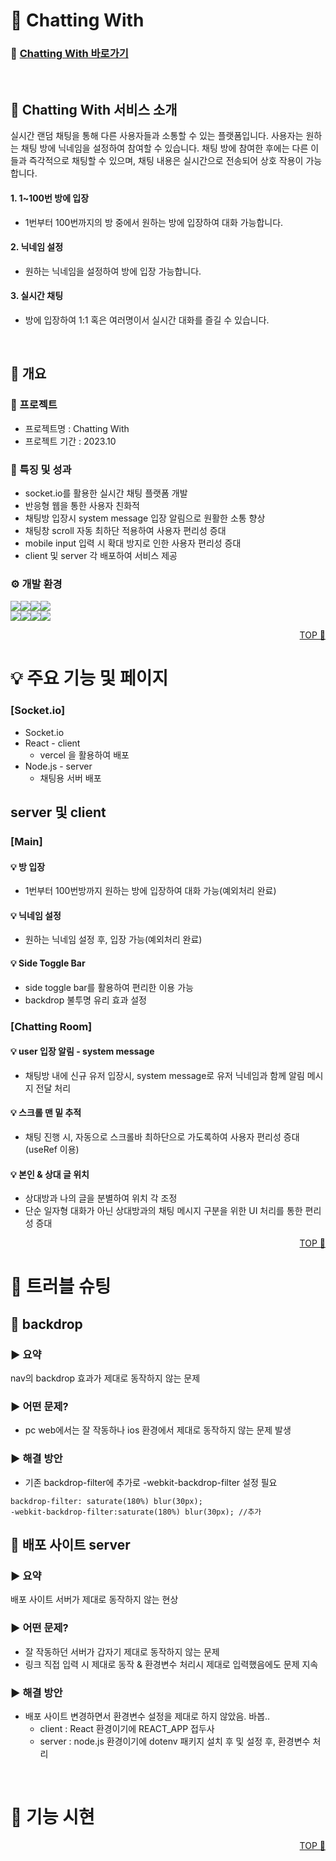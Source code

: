 # <span id="top">🎡 Chatting With</span> 
### 🔗 [Chatting With 바로가기](https://chatting-with.vercel.app/)

<br/>

## 📢 Chatting With 서비스 소개
실시간 랜덤 채팅을 통해 다른 사용자들과 소통할 수 있는 플랫폼입니다. 사용자는 원하는 채팅 방에 닉네임을 설정하여 참여할 수 있습니다. 채팅 방에 참여한 후에는 다른 이들과 즉각적으로 채팅할 수 있으며, 채팅 내용은 실시간으로 전송되어 상호 작용이 가능합니다.
#### 1. 1~100번 방에 입장
- 1번부터 100번까지의 방 중에서 원하는 방에 입장하여 대화 가능합니다.
#### 2. 닉네임 설정
- 원하는 닉네임을 설정하여 방에 입장 가능합니다.
#### 3. 실시간 채팅
- 방에 입장하여 1:1 혹은 여러명이서 실시간 대화를 즐길 수 있습니다.

<br/>

## 📖 개요

### 🎈 프로젝트

- 프로젝트명 : Chatting With
- 프로젝트 기간 : 2023.10

### 🐣 특징 및 성과
- socket.io를 활용한 실시간 채팅 플랫폼 개발
- 반응형 웹을 통한 사용자 친화적
- 채팅방 입장시 system message 입장 알림으로 원활한 소통 향상
- 채팅창 scroll 자동 최하단 적용하여 사용자 편리성 증대
- mobile input 입력 시 확대 방지로 인한 사용자 편리성 증대
- client 및 server 각 배포하여 서비스 제공

### ⚙ 개발 환경

  <img src="https://img.shields.io/badge/React-61DAFB?style=for-the-badge&logo=react&logoColor=white"/><img src="https://img.shields.io/badge/Node.js-5FA04E?style=for-the-badge&logo=nodedotjs&logoColor=white"/><img src="https://img.shields.io/badge/socket.io-010101?style=for-the-badge&logo=socketdotio&logoColor=white"/><img src="https://img.shields.io/badge/StyledComponents-DB7093?style=for-the-badge&logo=styledcomponents&logoColor=white"/><br/><img src="https://img.shields.io/badge/github-181717?style=for-the-badge&logo=github&logoColor=white"/><img src="https://img.shields.io/badge/git-F05032?style=for-the-badge&logo=git&logoColor=white"/><img src="https://img.shields.io/badge/figma-f76c62?style=for-the-badge&logo=figma&logoColor=white"/><img src="https://img.shields.io/badge/notion-000000?style=for-the-badge&logo=notion&logoColor=white"/>



<p align="right"><a href="#top">TOP 🔼</a></p>

# 💡 주요 기능 및 페이지

### [Socket.io]
- Socket.io
- React - client
  - vercel 을 활용하여 배포
- Node.js - server
  - 채팅용 서버 배포

## server 및 client
### [Main]
#### 💡 방 입장
- 1번부터 100번방까지 원하는 방에 입장하여 대화 가능(예외처리 완료)
#### 💡 닉네임 설정
- 원하는 닉네임 설정 후, 입장 가능(예외처리 완료)
#### 💡 Side Toggle Bar
- side toggle bar를 활용하여 편리한 이용 가능
- backdrop 불투명 유리 효과 설정 
### [Chatting Room]
#### 💡 user 입장 알림 - system message
- 채팅방 내에 신규 유저 입장시, system message로 유저 닉네임과 함께 알림 메시지 전달 처리
#### 💡 스크롤 맨 밑 추적
- 채팅 진행 시, 자동으로 스크롤바 최하단으로 가도록하여 사용자 편리성 증대(useRef 이용)
#### 💡 본인 & 상대 글 위치
- 상대방과 나의 글을 분별하여 위치 각 조정
- 단순 일자형 대화가 아닌 상대방과의 채팅 메시지 구분을 위한 UI 처리를 통한 편리성 증대

<p align="right"><a href="#top">TOP 🔼</a></p>

# 🎃 트러블 슈팅
## 🎃 backdrop
### ▶ 요약
nav의 backdrop 효과가 제대로 동작하지 않는 문제
### ▶ 어떤 문제?
- pc web에서는 잘 작동하나 ios 환경에서 제대로 동작하지 않는 문제 발생
### ▶ 해결 방안
- 기존 backdrop-filter에 추가로 -webkit-backdrop-filter 설정 필요
```
backdrop-filter: saturate(180%) blur(30px);
-webkit-backdrop-filter:saturate(180%) blur(30px); //추가
```

## 🎃 배포 사이트 server
### ▶ 요약
배포 사이트 서버가 제대로 동작하지 않는 현상
### ▶ 어떤 문제?
- 잘 작동하던 서버가 갑자기 제대로 동작하지 않는 문제
- 링크 직접 입력 시 제대로 동작 & 환경변수 처리시 제대로 입력했음에도 문제 지속
### ▶ 해결 방안
- 배포 사이트 변경하면서 환경변수 설정을 제대로 하지 않았음. 바봅..
  - client : React 환경이기에 REACT_APP 접두사 
  - server : node.js 환경이기에 dotenv 패키지 설치 후 및 설정 후, 환경변수 처리

<br/>

# 🎪 기능 시현

<p align="right"><a href="#top">TOP 🔼</a></p>
